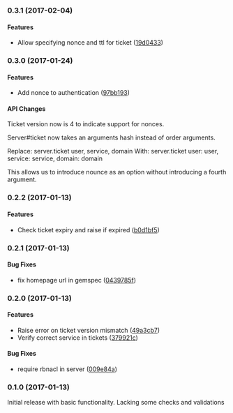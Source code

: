 <a name="0.3.1"></a>
### 0.3.1 (2017-02-04)


#### Features

* Allow specifying nonce and ttl for ticket	 ([19d0433](/../../commit/19d0433))


<a name="0.3.0"></a>
### 0.3.0 (2017-01-24)


#### Features

* Add nonce to authentication	 ([97bb193](/../../commit/97bb193))

#### API Changes

Ticket version now is 4 to indicate support for nonces.

Server#ticket now takes an arguments hash instead of order arguments.

Replace:
  server.ticket user, service, domain
With:
  server.ticket user: user, service: service, domain: domain

This allows us to introduce nounce as an option without introducing a
fourth argument.

<a name="0.2.2"></a>
### 0.2.2 (2017-01-13)


#### Features

* Check ticket expiry and raise if expired	 ([b0d1bf5](/../commit/b0d1bf5))


<a name="0.2.2"></a>
### 0.2.1 (2017-01-13)


#### Bug Fixes

* fix homepage url in gemspec	 ([0439785f](/../commit/0439785f))

<a name="0.2.0"></a>
### 0.2.0 (2017-01-13)


#### Features

* Raise error on ticket version mismatch	 ([49a3cb7](/../commit/49a3cb7))
* Verify correct service in tickets	 ([379921c](/../commit/379921c))


#### Bug Fixes

* require rbnacl in server	 ([009e84a](/../commit/009e84a))


<a name="0.1.0"></a>
### 0.1.0 (2017-01-13)

Initial release with basic functionality. Lacking some checks and validations
